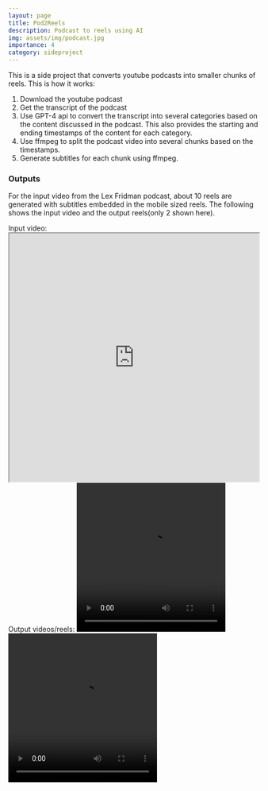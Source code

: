 ```yaml
---
layout: page
title: Pod2Reels
description: Podcast to reels using AI 
img: assets/img/podcast.jpg
importance: 4
category: sideproject
---
```


This is a side project that converts youtube podcasts into smaller chunks of reels. This is how it works:

1. Download the youtube podcast
2. Get the transcript of the podcast
3. Use GPT-4 api to convert the transcript into several categories based on the content discussed in the podcast. This also provides the 
starting and ending timestamps of the content for each category.
4. Use ffmpeg to split the podcast video into several chunks based on the timestamps.
5. Generate subtitles for each chunk using ffmpeg.

### Outputs
For the input video from the Lex Fridman podcast, about 10 reels are generated with subtitles embedded in the mobile sized 
reels. The following shows the input video and the output reels(only 2 shown here).
<div class="row">
    <div class="col-sm mt-3 mt-md-0 d-flex align-items-center">
        Input video:
        <iframe width="720" height="500" style="width: 100%;" src="https://www.youtube.com/embed/Ff4fRgnuFgQ">
        </iframe>
    </div>
    <div class="col-sm mt-3 mt-md-0">
        Output videos/reels:
        <video src="/assets/video/pod1.mp4" controls width="300" height="300"></video>
        <video src="/assets/video/pod2.mp4" controls width="300" height="300"></video>
    </div>
</div>
